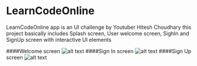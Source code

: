 # LearnCodeOnline

LearnCodeOnline app is an UI challenge by Youtuber Hitesh Choudhary 
this project basically includes
Splash screen, User welcome screen, SighIn and SignUp screen
with interactive UI elements

####Welcome screen
![alt text](https://github.com/hardikbamania/UI-Challenge/blob/master/assets1.png)
####Sign In screen
![alt text](https://github.com/hardikbamania/UI-Challenge/blob/master/assets2.png)
####Sign Up screen
![alt text](https://github.com/hardikbamania/UI-Challenge/blob/master/assets2.png)
